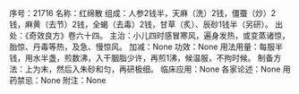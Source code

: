 序号：21716
名称：红绵散
组成：人参2钱半，天麻（洗）2钱，僵蚕（炒）2钱，麻黄（去节）2钱，全蝎（去毒）2钱，甘草（炙）、辰砂1钱半（另研）。
出处：《奇效良方》卷六十四。
主治：小儿四时感冒寒风，遍身发热，或变蒸诸惊，胎惊、丹毒等热，及急、慢惊风。
加减：None
功效：None
用法用量：每服半钱，用水半盏，煎数沸，入干胭脂少许，再煎1沸，候温服，不拘时候。
制备方法：上为末，然后入朱砂和匀，再研极细。
临床应用：None
各家论述：None
用药禁忌：None
附注：None
